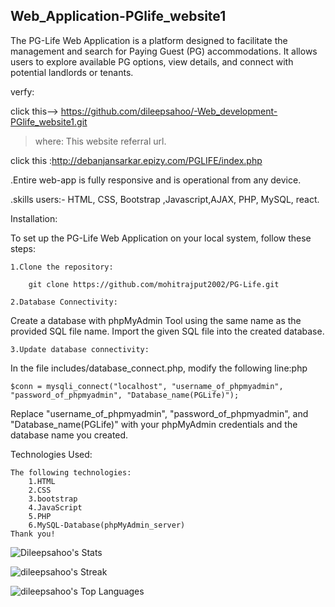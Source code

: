 ## Web_Application-PGlife_website1

The PG-Life Web Application is a platform designed to facilitate the management and search for Paying Guest (PG) accommodations. 
It allows users to explore available PG options, view details, and connect with potential landlords or tenants.

verfy:

click this--> https://github.com/dileepsahoo/-Web_development-PGlife_website1.git

>where: 
This website referral url.
   
click this :http://debanjansarkar.epizy.com/PGLIFE/index.php
   
.Entire web-app is fully responsive and is operational from any device.

.skills users:- HTML, CSS, Bootstrap ,Javascript,AJAX, PHP, MySQL, react.

Installation:

To set up the PG-Life Web Application on your local system, follow these steps:

    1.Clone the repository:

        git clone https://github.com/mohitrajput2002/PG-Life.git 

    2.Database Connectivity:
Create a database with phpMyAdmin Tool using the same name as the provided SQL file name. Import the given SQL file into the created database.

    3.Update database connectivity: 
In the file includes/database_connect.php, modify the following line:php
       
    $conn = mysqli_connect("localhost", "username_of_phpmyadmin", "password_of_phpmyadmin", "Database_name(PGLife)");

Replace "username_of_phpmyadmin", "password_of_phpmyadmin", and "Database_name(PGLife)" with your phpMyAdmin credentials and the database name you created.

Technologies Used:

    The following technologies:
        1.HTML
        2.CSS
        3.bootstrap
        4.JavaScript
        5.PHP
        6.MySQL-Database(phpMyAdmin_server)
    Thank you!
![Dileepsahoo's Stats](https://github-readme-stats.vercel.app/api?username=Dileepsahoo&theme=vue-dark&show_icons=true&hide_border=true&count_private=true)

![dileepsahoo's Streak](https://github-readme-streak-stats.herokuapp.com/?user=dileepsahoo&theme=tokyonight&hide_border=true)

![dileepsahoo's Top Languages](https://github-readme-stats.vercel.app/api/top-langs/username=dileepsahoo&theme=tokyonight&show_icons=true&hide_border=true&layout=compact)






